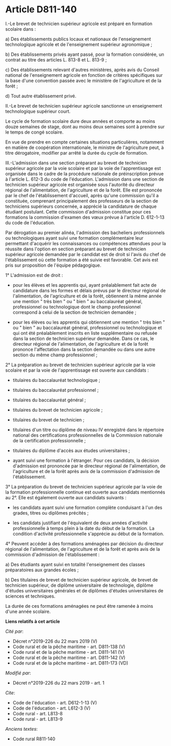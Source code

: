 # Article D811-140

I.-Le brevet de technicien supérieur agricole est préparé en formation scolaire dans : 

a) Des établissements publics locaux et nationaux de l'enseignement technologique agricole et de l'enseignement supérieur
agronomique ; 

b) Des établissements privés ayant passé, pour la formation considérée, un contrat au titre des articles L. 813-8 et L.
813-9 ; 

c) Des établissements relevant d'autres ministères, après avis du Conseil national de l'enseignement agricole en fonction de
critères spécifiques sur la base d'une convention passée avec le ministère de l'agriculture et de la forêt ; 

d) Tout autre établissement privé. 

II.-Le brevet de technicien supérieur agricole sanctionne un enseignement technologique supérieur court. 

Le cycle de formation scolaire dure deux années et comporte au moins douze semaines de stage, dont au moins deux semaines
sont à prendre sur le temps de congé scolaire. 

En vue de prendre en compte certaines situations particulières, notamment en matière de coopération internationale, le
ministre de l'agriculture peut, à titre dérogatoire, modifier par arrêté la durée du cycle de formation. 

III.-L'admission dans une section préparant au brevet de technicien supérieur agricole par la voie scolaire et par la voie de
l'apprentissage est organisée dans le cadre de la procédure nationale de préinscription prévue à l'article L. 612-3 du code
de l'éducation. L'admission dans une section de technicien supérieur agricole est organisée sous l'autorité du directeur
régional de l'alimentation, de l'agriculture et de la forêt. Elle est prononcée par le chef de l'établissement d'accueil,
après qu'une commission qu'il a constituée, comprenant principalement des professeurs de la section de techniciens supérieurs
concernée, a apprécié la candidature de chaque étudiant postulant. Cette commission d'admission constitue pour ces formations
la commission d'examen des vœux prévue à l'article D. 612-1-13 du code de l'éducation. 

Par dérogation au premier alinéa, l'admission des bacheliers professionnels ou technologiques ayant suivi une formation
complémentaire leur permettant d'acquérir les connaissances ou compétences attendues pour la réussite dans l'option en
section préparant au brevet de technicien supérieur agricole demandée par le candidat est de droit si l'avis du chef de
l'établissement où cette formation a été suivie est favorable. Cet avis est pris sur proposition de l'équipe pédagogique. 

1° L'admission est de droit :

- pour les élèves et les apprentis qui, ayant préalablement fait acte de candidature dans les formes et délais prévus par le
directeur régional de l'alimentation, de l'agriculture et de la forêt, obtiennent la même année une mention " très bien " ou
" bien " au baccalauréat général, professionnel ou technologique dont le champ professionnel correspond à celui de la section
de technicien demandée ;

- pour les élèves ou les apprentis qui obtiennent une mention " très bien " ou " bien " au baccalauréat général,
professionnel ou technologique et qui ont été préalablement inscrits en liste supplémentaire ou refusée dans la section de
technicien supérieur demandée. Dans ce cas, le directeur régional de l'alimentation, de l'agriculture et de la forêt prononce
l'affectation dans la section demandée ou dans une autre section du même champ professionnel ; 

2° La préparation au brevet de technicien supérieur agricole par la voie scolaire et par la voie de l'apprentissage est
ouverte aux candidats :

- titulaires du baccalauréat technologique ;

- titulaires du baccalauréat professionnel ;

- titulaires du baccalauréat général ;

- titulaires du brevet de technicien agricole ;

- titulaires du brevet de technicien ;

- titulaires d'un titre ou diplôme de niveau IV enregistré dans le répertoire national des certifications professionnelles de
la Commission nationale de la certification professionnelle ;

- titulaires du diplôme d'accès aux études universitaires ;

- ayant suivi une formation à l'étranger. Pour ces candidats, la décision d'admission est prononcée par le directeur régional
de l'alimentation, de l'agriculture et de la forêt après avis de la commission d'admission de l'établissement. 

3° La préparation du brevet de technicien supérieur agricole par la voie de la formation professionnelle continue est ouverte
aux candidats mentionnés au 2°. Elle est également ouverte aux candidats suivants :

- les candidats ayant suivi une formation complète conduisant à l'un des grades, titres ou diplômes précités ;

- les candidats justifiant de l'équivalent de deux années d'activité professionnelle à temps plein à la date du début de la
formation. La condition d'activité professionnelle s'apprécie au début de la formation. 

4° Peuvent accéder à des formations aménagées par décision du directeur régional de l'alimentation, de l'agriculture et de la
forêt et après avis de la commission d'admission de l'établissement : 

a) Des étudiants ayant suivi en totalité l'enseignement des classes préparatoires aux grandes écoles ; 

b) Des titulaires de brevet de technicien supérieur agricole, de brevet de technicien supérieur, de diplôme universitaire de
technologie, diplôme d'études universitaires générales et de diplômes d'études universitaires de sciences et techniques. 

La durée de ces formations aménagées ne peut être ramenée à moins d'une année scolaire.

**Liens relatifs à cet article**

_Cité par_:

  - Décret n°2019-226 du 22 mars 2019 (V)
  - Code rural et de la pêche maritime - art. D811-138 (V)
  - Code rural et de la pêche maritime - art. D811-141 (V)
  - Code rural et de la pêche maritime - art. D811-142 (V)
  - Code rural et de la pêche maritime - art. D811-173 (VD)

_Modifié par_:

  - Décret n°2019-226 du 22 mars 2019 - art. 1

_Cite_:

  - Code de l'éducation - art. D612-1-13 (V)
  - Code de l'éducation - art. L612-3 (V)
  - Code rural - art. L813-8
  - Code rural - art. L813-9

_Anciens textes_:

  - Code rural R811-140
